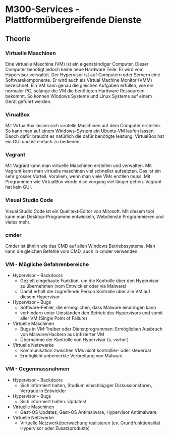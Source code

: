# M300-Services - Plattformübergreifende Dienste

## Theorie

### Virtuelle Maschinen
Eine virtuelle Maschine (VM) ist ein eigenständiger Computer. Dieser Computer benötigt jedoch keine neue Hardware Teile. Er wird vom Hypervisor verwaltet. Der Hypervisor ist auf Computern oder Servern eine Softwarekomponente. Er wird auch als Virtual Machine Monitor (VMM) bezeichnet. Ein VM kann genau die gleichen Aufgaben erfüllen, wie ein normaler PC, solange die VM die benötigten Hardware Ressourcen bekommt. So können Windows Systeme und Linux Systeme auf einem Gerät geführt werden.

### VirualBox
Mit VirtualBox lassen sich virutelle Maschinen auf dem Computer erstellen. So kann man auf einem Windows-System ein Ubuntu-VM laufen lassen. Daoch dafür braucht es natürlich die dafür benötigte leistung. VirtualBox hat ein GUI und ist einfach zu bedienen. 

### Vagrant
Mit Vagrant kann man virtuelle Maschinen erstellen und verwalten. Mit Vagrant kann man virtuelle maschinen viel schneller aufsetzten. Das ist ein sehr grosser Vorteil. Vorallem, wenn man viele VMs erstllen muss. Mit Programmen wie VirtualBox würde dise vorgang viel länger gehen. Vagrant hat kein GUI. 

### Visual Studio Code
Visual Studio Code ist ein Quelltext-Editor von Mirosoft. Mit diesem tool kann man Desktop-Programme entwickeln, Webdienste Programmieren und vieles mehr.

### cmder
Cmder ist ähnlih wie das CMD auf allen Windows Betriebssysteme. Man kann die gleichen Befehle vom CMD, auch in cmder verwenden.

### VM - Mögliche Gefahrenbereiche
* Hypervisor – Backdoors
  * Gezielt eingebaute Funktion, um die Kontrolle über den Hypervisor zu übernehmen (vom Entwickler oder via Malware)
  * Damit erhält die zugreifende Person Kontrolle über alle VM auf diesem Hypervisor
* Hypervisor – Bugs
  * Software-Fehler, die ermöglichen, dass Malware eindringen kann
  * verhindern unter Umständen den Betrieb des Hypervisors und somit aller VM (Single Point of Failure)
* Virtuelle Maschinen
  * Bugs in VM-Treiber oder Dienstprogrammen: Ermöglichen Ausbruch von Malware/Hackern aus infizierter VM
  * Übernahme der Kontrolle von Hypervisor (s. vorher)
* Virtuelle Netzwerke
  * Kommunikation zwischen VMs nicht kontrollier- oder steuerbar
  * Ermöglicht unbemerkte Verbreitung von Malware
  
### VM - Gegenmassnahmen
* Hypervisor – Backdoors
  * Sich informiert halten, Studium einschlägiger Diskussionsforen, Vertraue in Entwickler
* Hypervisor – Bugs
  * Sich informiert halten. Updates!
* Virtuelle Maschinen
  * Gast-OS Updates, Gast-OS Antimalware, Hypervisor Antimalware
* Virtuelle Netzwerke
  * Virtuelle Netzwerküberwachung realisieren (ev. Grundfunktionalität Hypervisor oder Zusatzprodukte)


